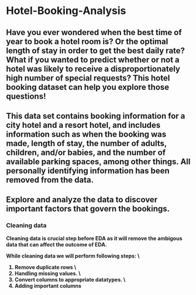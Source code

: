 # Hotel-Booking-Analysis
## <b> Have you ever wondered when the best time of year to book a hotel room is? Or the optimal length of stay in order to get the best daily rate? What if you wanted to predict whether or not a hotel was likely to receive a disproportionately high number of special requests? This hotel booking dataset can help you explore those questions!

## <b>This data set contains booking information for a city hotel and a resort hotel, and includes information such as when the booking was made, length of stay, the number of adults, children, and/or babies, and the number of available parking spaces, among other things. All personally identifying information has been removed from the data. </b>

## <b> Explore and analyze the data to discover important factors that govern the bookings. </b>

### <b> Cleaning data </b> 

Cleaning data is crucial step before EDA as it will remove the ambigous data that can affect the outcome of EDA.

While cleaning data we will perform following steps: \
1) Remove duplicate rows  \
2) Handling missing values.  \
3) Convert columns to appropriate datatypes.  \
4) Adding important columns
